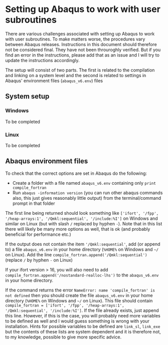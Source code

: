 # Setting up Abaqus to work with user subroutines
There are various challenges associated with setting up Abaqus to work with user subroutines. To make matters worse, the procedures vary between Abaqus releases. Instructions in this document should therefore not be considered final. They have not been throuroghly verified. But if you find an error in the instructions, please add that as an issue and I will try to update the instructions accordingly. 

The setup will consist of two parts. The first is related to the compilation and linking on a system level and the second is related to settings in Abaqus' environment files (`abaqus_v6.env`) files

## System setup
### Windows

To be completed

### Linux
To be completed

## Abaqus environment files
To check that the correct options are set in Abaqus do the following:
- Create a folder with a file named `abaqus_v6.env` containing only `print compile_fortran`
- Run `abaqus -information version` (you can run other abaqus commands also, this just gives reasonably little output) from the terminal/command prompt in that folder

The first line being returned should look something like `['ifort', '/fpp', '/heap-arrays:1', '/Qmkl:sequential', '/include:%I']` on Windows and similar on Linux (but with slash `/` replaced by hyphen `-`). Note that in this list there will likely be many more options as well, that is ok (and probably beneficial for performance etc.)

If the output does not contain the item `'/Qmkl:sequential'`, add (or append to) a file `abaqus_v6.env` in your home directory (`%HOME%` on Windows and `~/` on Linux). Add the line `compile_fortran.append('/Qmkl:sequential')` (replace `/` by hyphen `-` on Linux)

If your ifort version > 16, you will also need to add `compile_fortran.append('/nostandard-realloc-lhs')` to the `abaqus_v6.env` in your home directory.

If the command returns the error `NameError: name 'compile_fortran' is not defined` then you should create the file `abaqus_v6.env` in your home directory (`%HOME%` on Windows and `~/` on Linux). This file should contain `compile_fortran = ['ifort', '/fpp', '/heap-arrays:1', '/Qmkl:sequential', '/include:%I']`. If the file already exists, just append this line. However, if this is the case, you will probably need more variables to be defined as well and I would guess something is wrong with your installation. Hints for possible variables to be defined are `link_sl`, `link_exe` but the contents of these lists are system dependent and it is therefore not, to my knowledge, possible to give more specific advice.

